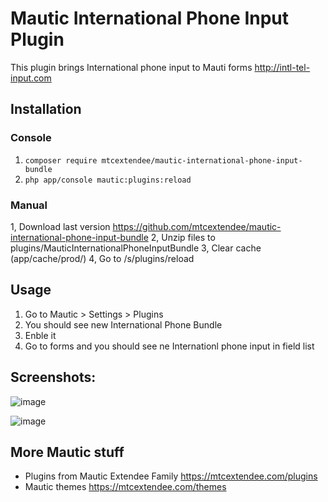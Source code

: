 # Mautic International Phone Input Plugin

This plugin brings International phone input to Mauti forms http://intl-tel-input.com

## Installation

### Console

1. `composer require mtcextendee/mautic-international-phone-input-bundle`
2. `php app/console mautic:plugins:reload`

### Manual

1, Download last version https://github.com/mtcextendee/mautic-international-phone-input-bundle
2, Unzip files to plugins/MauticInternationalPhoneInputBundle
3, Clear cache (app/cache/prod/)
4, Go to /s/plugins/reload

## Usage

1. Go to Mautic > Settings > Plugins
2. You should see new International Phone Bundle 
3. Enble it
4. Go to forms and you should see ne Internationl phone input in field list

## Screenshots:

![image](https://user-images.githubusercontent.com/462477/63580629-87c2cb80-c595-11e9-870c-fc4354fd34f4.png)

![image](https://user-images.githubusercontent.com/462477/63580881-0586d700-c596-11e9-8209-9f1430fbf620.png)

## More Mautic stuff

- Plugins from Mautic Extendee Family  https://mtcextendee.com/plugins
- Mautic themes https://mtcextendee.com/themes

